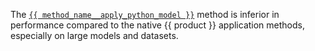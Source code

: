 
The [`{{ method_name__apply_python_model }}`](../../../concepts/python-reference_apply_catboost_model.md) method is inferior in performance compared to the native {{ product }} application methods, especially on large models and datasets.
